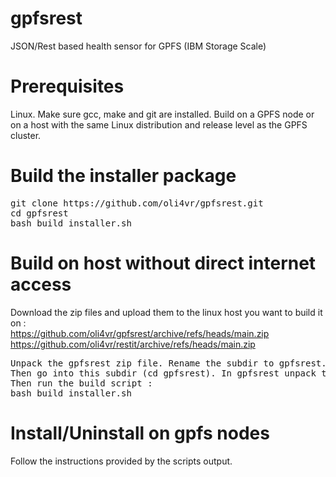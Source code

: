 # gpfsrest
JSON/Rest based health sensor for GPFS (IBM Storage Scale)

# Prerequisites
Linux. Make sure gcc, make and git are installed.
Build on a GPFS node or on a host with the same Linux distribution and release level as the GPFS cluster.

# Build the installer package
<pre>git clone https://github.com/oli4vr/gpfsrest.git
cd gpfsrest
bash build_installer.sh</pre>

# Build on host without direct internet access
Download the zip files and upload them to the linux host you want to build it on :<br />
https://github.com/oli4vr/gpfsrest/archive/refs/heads/main.zip<br />
https://github.com/oli4vr/restit/archive/refs/heads/main.zip<br />
<pre>Unpack the gpfsrest zip file. Rename the subdir to gpfsrest.
Then go into this subdir (cd gpfsrest). In gpfsrest unpack the restit zip file and rename the subdir to restit.
Then run the build script :
bash build_installer.sh</pre>

# Install/Uninstall on gpfs nodes
Follow the instructions provided by the scripts output.